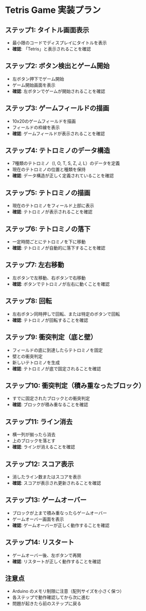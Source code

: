 # Tetris Game 実装プラン

## ステップ1: タイトル画面表示
- 最小限のコードでディスプレイにタイトルを表示
- **確認**: 「Tetris」と表示されることを確認

## ステップ2: ボタン検出とゲーム開始
- 左ボタン押下でゲーム開始
- ゲーム開始画面を表示
- **確認**: 左ボタンでゲームが開始されることを確認

## ステップ3: ゲームフィールドの描画
- 10x20のゲームフィールドを描画
- フィールドの枠線を表示
- **確認**: ゲームフィールドが表示されることを確認

## ステップ4: テトロミノのデータ構造
- 7種類のテトロミノ（I, O, T, S, Z, J, L）のデータを定義
- 現在のテトロミノの位置と種類を保持
- **確認**: データ構造が正しく定義されていることを確認

## ステップ5: テトロミノの描画
- 現在のテトロミノをフィールド上部に表示
- **確認**: テトロミノが表示されることを確認

## ステップ6: テトロミノの落下
- 一定時間ごとにテトロミノを下に移動
- **確認**: テトロミノが自動的に落下することを確認

## ステップ7: 左右移動
- 左ボタンで左移動、右ボタンで右移動
- **確認**: ボタンでテトロミノが左右に動くことを確認

## ステップ8: 回転
- 左右ボタン同時押しで回転、または特定のボタンで回転
- **確認**: テトロミノが回転することを確認

## ステップ9: 衝突判定（底と壁）
- フィールドの底に到達したらテトロミノを固定
- 壁との衝突判定
- 新しいテトロミノを生成
- **確認**: テトロミノが底で固定されることを確認

## ステップ10: 衝突判定（積み重なったブロック）
- すでに固定されたブロックとの衝突判定
- **確認**: ブロックが積み重なることを確認

## ステップ11: ライン消去
- 横一列が揃ったら消去
- 上のブロックを落とす
- **確認**: ラインが消えることを確認

## ステップ12: スコア表示
- 消したライン数またはスコアを表示
- **確認**: スコアが表示され更新されることを確認

## ステップ13: ゲームオーバー
- ブロックが上まで積み重なったらゲームオーバー
- ゲームオーバー画面を表示
- **確認**: ゲームオーバーが正しく動作することを確認

## ステップ14: リスタート
- ゲームオーバー後、左ボタンで再開
- **確認**: リスタートが正しく動作することを確認

## 注意点
- Arduino のメモリ制限に注意（配列サイズを小さく保つ）
- 各ステップで動作確認してから次に進む
- 問題が起きたら前のステップに戻る
